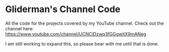 # Gliderman's Channel Code
All the code for the projects covered by my YouTube channel.  Check out the channel here: https://www.youtube.com/channel/UCNCiDzwq3fGGgwitX9mANeg

I am still working to expand this, so please bear with me until that is done.
